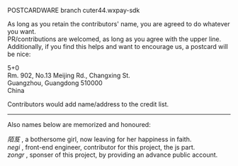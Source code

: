 POSTCARDWARE branch cuter44.wxpay-sdk

As long as you retain the contributors' name, you are agreed to do whatever you want.  
PR/contributions are welcomed, as long as you agree with the upper line.  
Additionally, if you find this helps and want to encourage us, a postcard will be nice:  

5+0  
Rm. 902, No.13 Meijing Rd., Changxing St.  
Guangzhou, Guangdong 510000  
China  

Contributors would add name/address to the credit list.

<hr />
Also names below are memorized and honoured:  

_陌芨_ , a bothersome girl, now leaving for her happiness in faith.  
_negi_ , front-end engineer, contributor for this project, the js part.  
_zongr_ , sponser of this project, by providing an advance public account.
